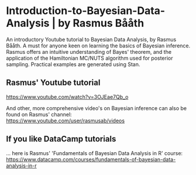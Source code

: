# Introduction-to-Bayesian-Data-Analysis | by Rasmus Bååth
An introductory Youtube tutorial to Bayesian Data Analysis, by Rasmus Bååth. A must for anyone keen on learning the basics of 
Bayesian inference. Rasmus offers an intuitive understanding of Bayes' theorem, and the application of the Hamiltonian MC/NUTS algorithm used for posterior sampling. Practical examples are generated using Stan.

## Rasmus' Youtube tutorial
https://www.youtube.com/watch?v=3OJEae7Qb_o

And other, more comprehensive video's on Bayesian inference can also be found on Rasmus' channel:
https://www.youtube.com/user/rasmusab/videos

## If you like DataCamp tutorials
... here is Rasmus' 'Fundamentals of Bayesian Data Analysis in R' course:
https://www.datacamp.com/courses/fundamentals-of-bayesian-data-analysis-in-r
